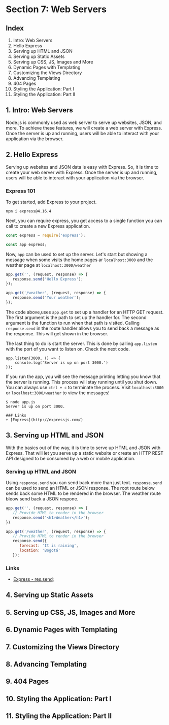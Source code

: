 # Section 7: Web Servers

## Index
1. Intro: Web Servers
2. Hello Express
3. Serving up HTML and JSON
4. Serving up Static Assets
5. Serving up CSS, JS, Images and More
6. Dynamic Pages with Templating
7. Customizing the Views Directory
8. Advancing Templating
9. 404 Pages
10. Styling the Application: Part I
11. Styling the Application: Part II

## 1. Intro: Web Servers
Node.js is commonly used as web server to serve up websites, JSON, and more. To achieve these features, we will create a web server with Express. Once the server is up and running, users will be able to interact with your application via the browser.

## 2. Hello Express
Serving up websites and JSON data is easy with Express. So, it is time to create your web server with Express. Once the server is up and running, users will be able to interact with your application via the browser.

### Express 101
To get started, add Express to your project.

```
npm i express@4.16.4
```

Next, you can require express, you get access to a single function you can call to create a new Express application.

```js
const express = require('express');

const app express;
```

Now, `app` can be used to set up the server. Let's start but showing a message when some visits the home pages ar `localhost:3000` and the weather page at `localhost:3000/weather`

```js
app.get('', (request, response) => {
   response.send('Hello Express');
});

app.get('/weather', (request, response) => {
   response.send('Your weather');
});
```

The code above,uses `app.get` to set up a handler for an HTTP GET request. The first argument is the path to set up the handler for. The second argument is the function to run when that path is visited. Calling `response.send` in the route handler allows you to send back a message as the response. This will get shown in the browser.

The last thing to do is start the server. This is done by calling `app.listen` with the port of you want to listen on. Check the next code.

```
app.listen(3000, () => {
    console.log('Server is up on port 3000.')
});
```

If you run the app, you will see the message printing letting you know that the server is running. This process will stay running until you shut down. You can always use `ctrl + c` to terminate the process. Visit `localhost:3000` or `localhost:3000/weather` to view the messages!

```
$ node app.js
Server is up on port 3000.

### Links
+ [Express](http://expressjs.com/)
```

## 3. Serving up HTML and JSON
With the basics out of the way, it is time to serve up HTML and JSON with Express. That will let you serve up a static website or create an HTTP REST API designed to be consumed by a web or mobile application.

### Serving up HTML and JSON
Using `response.send` you can send back more than just text. `response.send` can be used to send an HTML or JSON response. The root route below sends back some HTML to be rendered in the browser. The weather route bleow send back a JSON respone.

```js
app.get('', (request, response) => {
   // Provide HTML to render in the browser
   response.send('<h1>Weather</h1>');
})

app.get('/weather', (request, response) => {
   // Provide HTML to render in the browser
   response.send({
      forecast: 'It is raining',
      location: 'Bogotá'
   });
```

### Links
+ [Express - res.send](http://expressjs.com/en/4x/api.html#res.send);

## 4. Serving up Static Assets

## 5. Serving up CSS, JS, Images and More

## 6. Dynamic Pages with Templating

## 7. Customizing the Views Directory

## 8. Advancing Templating

## 9. 404 Pages

## 10. Styling the Application: Part I

## 11. Styling the Application: Part II
